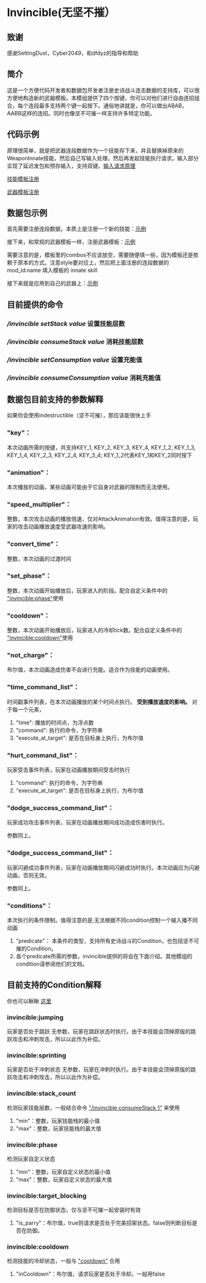 
# Invincible(无坚不摧）
## 致谢
感谢SettingDust，Cyber2049，和dfdyz的指导和帮助

## 简介
这是一个方便代码开发者和数据包开发者注册史诗战斗连击数据的支持库，可以很方便地构造新的武器模板。本模组提供了四个按键，你可以对他们进行自由连招组合，每个连段最多支持两个键一起按下。通俗地讲就是，你可以做出ABAB，AABB这样的连招。同时也像坚不可摧一样支持许多特定功能。

## 代码示例
原理很简单，就是把武器连段数据作为一个技能存下来，并且替换掉原来的WeaponInnate技能，然后自己写输入处理，然后再发起技能执行请求。输入部分实现了延迟发包和预存输入，支持双键。[输入请求原理](https://github.com/GaylordFockerCN/EpicFight-Invincible/blob/master/src/main/java/com/p1nero/invincible/client/events/InputHandler.java)


[技能模板注册](https://github.com/GaylordFockerCN/EpicFight-Invincible/blob/master/src/main/java/com/p1nero/invincible/gameassets/InvincibleSkills.java)

[武器模板注册](https://github.com/GaylordFockerCN/EpicFight-Invincible/blob/master/src/main/java/com/p1nero/invincible/gameassets/InvincibleWeaponCapabilityPresets.java)

## 数据包示例
首先需要注册连段数据，本质上是注册一个新的技能：[示例](https://github.com/GaylordFockerCN/EpicFight-Invincible/tree/master/src/main/resources/data/invincible/capabilities/weapons/invincible_combos/demo.json)

接下来，和常规的武器模板一样，注册武器模板：[示例](https://github.com/GaylordFockerCN/EpicFight-Invincible/tree/master/src/main/resources/data/invincible/capabilities/weapons/types/datapack_demo.json)

需要注意的是，模板里的combos不应该放空，需要随便填一些，因为模板还是依赖于原本的方式。注意style要对应上，然后把上面注册的连段数据的 mod_id:name 填入模板的 innate skill

接下来就是应用到自己的武器上：[示例](https://github.com/GaylordFockerCN/EpicFight-Invincible/tree/master/src/main/resources/data/invincible/capabilities/weapons/datapack_debug.json)
## 目前提供的命令
### _/invincible setStack value_ 设置技能层数
### _/invincible consumeStack value_ 消耗技能层数
### _/invincible setConsumption value_ 设置充能值
### _/invincible consumeConsumption value_ 消耗充能值

## 数据包目前支持的参数解释
如果你会使用indestructible（坚不可摧），那应该能很快上手
### "key"：
本次动画所需的按键，共支持KEY_1, KEY_2, KEY_3, KEY_4, KEY_1_2, KEY_1_3, KEY_1_4, KEY_2_3, KEY_2_4, KEY_3_4; KEY_1_2代表KEY_1和KEY_2同时按下

### "animation"：
本次播放的动画，某些动画可能由于它自身对武器的限制而无法使用。

### "speed_multiplier"：
整数，本次攻击动画的播放倍速，仅对AttackAnimation有效。值得注意的是，玩家的攻击动画播放速度受武器攻速的影响。

### "convert_time"： 
整数，本次动画的过渡时间

### "set_phase"：
整数，本次动画开始播放后，玩家进入的阶段。配合自定义条件中的 ["invincible:phase"](#invinciblephase)使用

### "cooldown"：
整数，本次动画开始播放后，玩家进入的冷却tick数。配合自定义条件中的 ["invincible:cooldown"](#invinciblecooldown)使用

### "not_charge"：
布尔值，本次动画造成伤害不会进行充能。适合作为技能的动画使用。

### "time_command_list"：
时间戳事件列表，在本次动画播放的某个时间点执行。
**受到播放速度的影响。**
对于每一个元素，
1. "time": 播放的时间点，为浮点数
2. "command": 执行的命令，为字符串
3. "execute_at_target": 是否在目标身上执行，为布尔值

### "hurt_command_list"：
玩家受击事件列表，玩家在动画播放期间受击时执行
1. "command": 执行的命令，为字符串
2. "execute_at_target": 是否在目标身上执行，为布尔值

### "dodge_success_command_list"：
玩家成功攻击事件列表，玩家在动画播放期间成功造成伤害时执行。

参数同上。

### "dodge_success_command_list"：
玩家闪避成功事件列表，玩家在动画播放期间闪避成功时执行。本次动画应为闪避动画，否则无效。

参数同上。

### "conditions"：
本次执行的条件限制。值得注意的是,无法根据不同condition控制一个输入播不同动画
1. "predicate"： 本条件的类型，支持所有史诗战斗的Condition，也包括坚不可摧的Condition。
2. 各个predicate所需的参数，invincible提供的将会在下面介绍。其他模组的condition请参阅他们的文档。
## 目前支持的Condition解释
你也可以瞅瞅 [这里](https://github.com/GaylordFockerCN/EpicFight-Invincible/blob/master/src/main/java/com/p1nero/invincible/gameassets/InvincibleConditions.java)

### invincible:jumping
玩家是否处于跳跃
无参数，玩家在跳跃状态时执行。由于本技能会顶掉原版的跳跃攻击和冲刺攻击，所以以此作为补偿。

### invincible:sprinting
玩家是否处于冲刺状态
无参数，玩家在冲刺时执行。由于本技能会顶掉原版的跳跃攻击和冲刺攻击，所以以此作为补偿。

### invincible:stack_count
检测玩家技能层数，一般结合命令 ["/invincible consumeStack 1"](#_invincible-consumestack-value_-消耗技能层数) 来使用
1. "min"：整数，玩家技能栈的最小值
2. "max"：整数，玩家技能栈的最大值

### invincible:phase
检测玩家自定义状态
1. "min"：整数，玩家自定义状态的最小值
2. "max"：整数，玩家自定义状态的最大值

### invincible:target_blocking
检测目标是否在防御状态，仅与坚不可摧一起安装时有效
1. "is_parry"：布尔值，true则请求是否处于完美招架状态。false则判断目标是否在防御。

### invincible:cooldown
检测技能的冷却状态，一般与 ["cooldown"](#cooldown) 合用
1. "inCooldown"：布尔值，请求玩家是否处于冷却。一般用false
